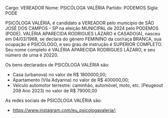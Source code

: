 Cargo: VEREADOR
Nome: PSICÓLOGA VALÉRIA
Partido: PODEMOS
Sigla: PODE

PSICÓLOGA VALÉRIA, é candidato a VEREADOR pelo município de SÃO JOSÉ DOS CAMPOS - SP na eleição MUNICIPAL de 2024 pelo PODEMOS (PODE).
VALÉRIA APARECIDA RODRIGUES LÁZARO é CASADO(A), nasceu em 04/03/1968, se declara do gênero FEMININO da cor/raça BRANCA, sua ocupação é PSICÓLOGO, e seu grau de instrução é SUPERIOR COMPLETO.
Seu nome completo é VALÉRIA APARECIDA RODRIGUES LÁZARO, e seu número de urna é 20220.

Os bens declarados de PSICÓLOGA VALÉRIA são: 
- Casa (urbanova) no valor de R$ 1800000,00;
- Apartamento (Vila Adyanna) no valor de R$ 400000,00;
- Veículo automotor terrestre: caminhão, automóvel, moto, etc. (Peugeout 208 Ano 2023) no valor de R$ 79000,00

As redes sociais de PSICÓLOGA VALÉRIA são:
- https://www.instagram.com/eu_psicologavaleria/;